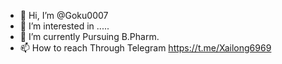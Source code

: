 - 👋 Hi, I’m @Goku0007
- 👀 I’m interested in .....
- 🌱 I’m currently Pursuing B.Pharm.
- 📫 How to reach Through Telegram https://t.me/Xailong6969

<!---
Akbar16772/Akbar16772 is a ✨ special ✨ repository because its `README.md` (this file) appears on your GitHub profile.
You can click the Preview link to take a look at your changes.
--->
